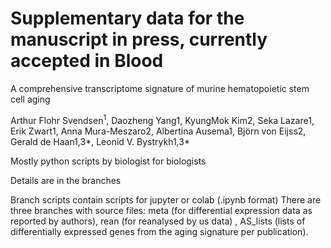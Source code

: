 # Supplementary data for the manuscript in press, currently accepted in Blood

A comprehensive transcriptome signature of murine hematopoietic stem cell aging

Arthur Flohr Svendsen<sup>1</sup>, Daozheng Yang1, KyungMok Kim2, Seka Lazare1, Erik Zwart1, Anna Mura-Meszaro2, Albertina Ausema1, Björn von Eijss2, Gerald de Haan1,3*, Leonid V. Bystrykh1,3*

Mostly python scripts by biologist for biologists

Details are in the branches

Branch scripts contain scripts for jupyter or colab (.ipynb format)
There are three branches with source files: meta (for differential expression data as reported by authors), rean (for reanalysed by us data) , AS_lists (lists of differentially expressed genes from the aging signature per publication).
